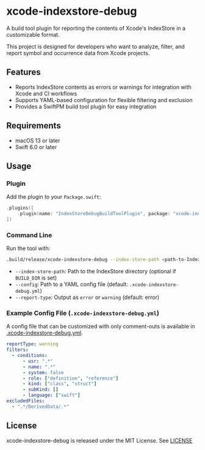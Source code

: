 # xcode-indexstore-debug

A build tool plugin for reporting the contents of Xcode's IndexStore in a customizable format.

This project is designed for developers who want to analyze, filter, and report symbol and occurrence data from Xcode projects.

## Features

- Reports IndexStore contents as errors or warnings for integration with Xcode and CI workflows
- Supports YAML-based configuration for flexible filtering and exclusion
- Provides a SwiftPM build tool plugin for easy integration

## Requirements

- macOS 13 or later
- Swift 6.0 or later

## Usage

### Plugin

Add the plugin to your `Package.swift`:

```swift
.plugins([
    .plugin(name: "IndexStoreDebugBuildToolPlugin", package: "xcode-indexstore-debug")
])
```

### Command Line

Run the tool with:

```sh
.build/release/xcode-indexstore-debug --index-store-path <path-to-IndexStore> [--config <config.yml>] [--report-type error|warning]
```

- `--index-store-path`: Path to the IndexStore directory (optional if `BUILD_DIR` is set)
- `--config`: Path to a YAML config file (default: `.xcode-indexstore-debug.yml`)
- `--report-type`: Output as `error` or `warning` (default: error)

### Example Config File (`.xcode-indexstore-debug.yml`)

A config file that can be customized with only comment-outs is available in [.xcode-indexstore-debug.yml](./.xcode-indexstore-debug.yml).

```yaml
reportType: warning
filters:
  - conditions:
      - usr: ".*"
      - name: ".*"
      - system: false
      - role: ["definition", "reference"]
      - kind: ["class", "struct"]
      - subKind: []
      - language: ["swift"]
excludedFiles:
  - ".*/DerivedData/.*"
```

## License

xcode-indexstore-debug is released under the MIT License. See [LICENSE](./LICENSE)
